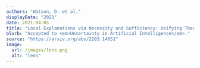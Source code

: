 ```yaml
---
authors: "Watson, D. et al."
displayDate: "2021"
date: 2021-04-05
title: "Local Explanations via Necessity and Sufficiency: Unifying Theory and Practice"
blurb: "Accepted to <em>Uncertainty in Artificial Intelligence</em>."
source: "https://arxiv.org/abs/2103.14651"
image:
  url: /images/lens.png
  alt: "lens"
---
```

